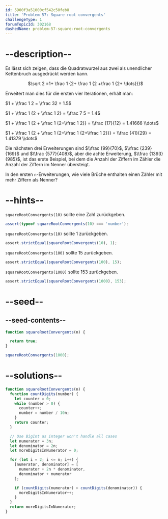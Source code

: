 ```yaml
---
id: 5900f3a51000cf542c50feb8
title: 'Problem 57: Square root convergents'
challengeType: 1
forumTopicId: 302168
dashedName: problem-57-square-root-convergents
---
```


# --description--

Es lässt sich zeigen, dass die Quadratwurzel aus zwei als unendlicher Kettenbruch ausgedrückt werden kann.

<div style='text-align: center;'>$\sqrt 2 =1+ \frac 1 {2+ \frac 1 {2 +\frac 1 {2+ \dots}}}$</div>

Erweitert man dies für die ersten vier Iterationen, erhält man:

$1 + \\frac 1 2 = \\frac 32 = 1.5$

$1 + \\frac 1 {2 + \\frac 1 2} = \\frac 7 5 = 1.4$

$1 + \\frac 1 {2 + \\frac 1 {2+\\frac 1 2}} = \\frac {17}{12} = 1.41666 \\dots$

$1 + \\frac 1 {2 + \\frac 1 {2+\\frac 1 {2+\\frac 1 2}}} = \\frac {41}{29} = 1.41379 \\dots$

Die nächsten drei Erweiterungen sind $\\frac {99}{70}$, $\\frac {239}{169}$ und $\\frac {577}{408}$, aber die achte Erweiterung, $\\frac {1393}{985}$, ist das erste Beispiel, bei dem die Anzahl der Ziffern im Zähler die Anzahl der Ziffern im Nenner übersteigt.

In den ersten `n`-Erweiterungen, wie viele Brüche enthalten einen Zähler mit mehr Ziffern als Nenner?

# --hints--

`squareRootConvergents(10)` sollte eine Zahl zurückgeben.

```js
assert(typeof squareRootConvergents(10) === 'number');
```

`squareRootConvergents(10)` sollte 1 zurückgeben.

```js
assert.strictEqual(squareRootConvergents(10), 1);
```

`squareRootConvergents(100)` sollte 15 zurückgeben.

```js
assert.strictEqual(squareRootConvergents(100), 15);
```

`squareRootConvergents(1000)` sollte 153 zurückgeben.

```js
assert.strictEqual(squareRootConvergents(1000), 153);
```

# --seed--

## --seed-contents--

```js
function squareRootConvergents(n) {

  return true;
}

squareRootConvergents(1000);
```

# --solutions--

```js
function squareRootConvergents(n) {
  function countDigits(number) {
    let counter = 0;
    while (number > 0) {
      counter++;
      number = number / 10n;
    }
    return counter;
  }

  // Use BigInt as integer won't handle all cases
  let numerator = 3n;
  let denominator = 2n;
  let moreDigitsInNumerator = 0;

  for (let i = 2; i <= n; i++) {
    [numerator, denominator] = [
      numerator + 2n * denominator,
      denominator + numerator
    ];

    if (countDigits(numerator) > countDigits(denominator)) {
      moreDigitsInNumerator++;
    }
  }
  return moreDigitsInNumerator;
}
```
